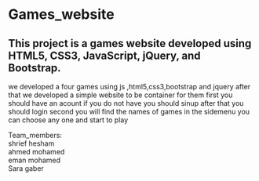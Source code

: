 # Games_website
This project is a games website developed using HTML5, CSS3, JavaScript, jQuery, and Bootstrap.
-----------------------
we developed a four games using js ,html5,css3,bootstrap and jquery 
after that we developed a simple website to be container for them 
first you should have an acount if you do not have you should sinup 
after that you should login 
second you will find the names of games in the sidemenu
you can choose any one and start to play

Team_members:<br>
shrief hesham <br>
ahmed mohamed<br>
eman mohamed<br>
Sara gaber <br>

